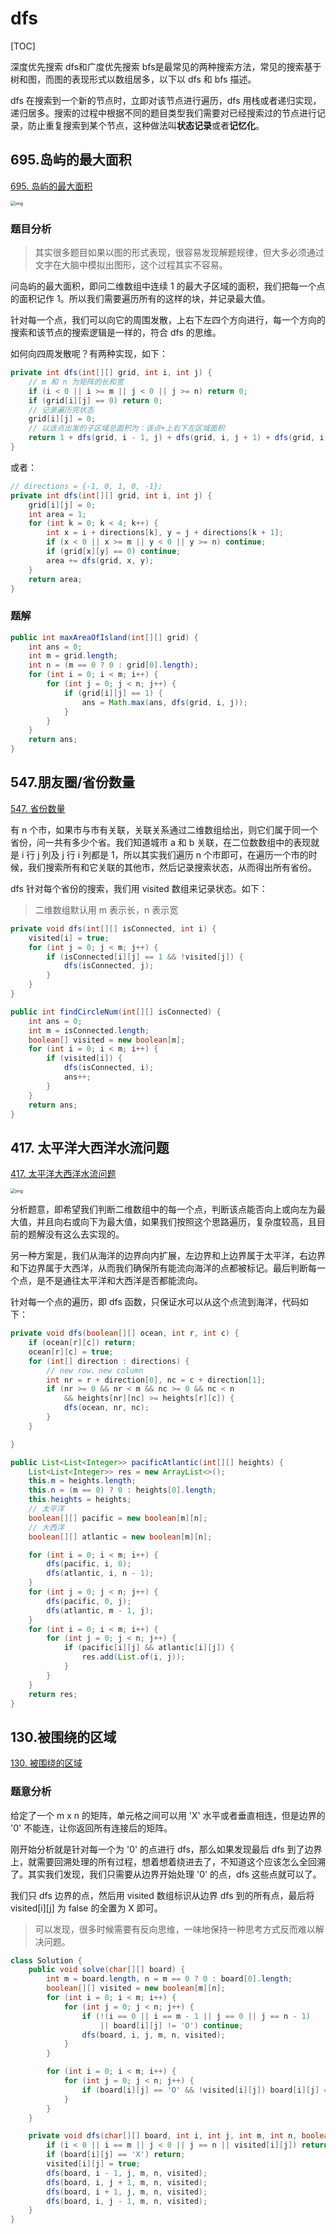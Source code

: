 # dfs

[TOC]

深度优先搜索 dfs和广度优先搜索 bfs是最常见的两种搜索方法，常见的搜索基于树和图，而图的表现形式以数组居多，以下以 dfs 和 bfs 描述。

dfs 在搜索到一个新的节点时，立即对该节点进行遍历，dfs 用栈或者递归实现，递归居多。搜索的过程中根据不同的题目类型我们需要对已经搜索过的节点进行记录，防止重复搜索到某个节点，这种做法叫**状态记录**或者**记忆化**。

## 695.岛屿的最大面积

[695. 岛屿的最大面积](https://leetcode.cn/problems/max-area-of-island/)

<img src="https://assets.leetcode.com/uploads/2021/05/01/maxarea1-grid.jpg" alt="img" style="zoom:50%;" />

### 题目分析

> 其实很多题目如果以图的形式表现，很容易发现解题规律，但大多必须通过文字在大脑中模拟出图形，这个过程其实不容易。

问岛屿的最大面积，即问二维数组中连续 1 的最大子区域的面积，我们把每一个点的面积记作 1。所以我们需要遍历所有的这样的块，并记录最大值。

针对每一个点，我们可以向它的周围发散，上右下左四个方向进行，每一个方向的搜索和该节点的搜索逻辑是一样的，符合 dfs 的思维。

如何向四周发散呢？有两种实现，如下：

```java
private int dfs(int[][] grid, int i, int j) {
    // m 和 n 为矩阵的长和宽
    if (i < 0 || i >= m || j < 0 || j >= n) return 0;
    if (grid[i][j] == 0) return 0;
    // 记录遍历完状态
    grid[i][j] = 0;
    // 以该点出发的子区域总面积为：该点+上右下左区域面积
    return 1 + dfs(grid, i - 1, j) + dfs(grid, i, j + 1) + dfs(grid, i + 1, j) + dfs(grid, i, j - 1);
}
```

或者：

```java
// directions = {-1, 0, 1, 0, -1};
private int dfs(int[][] grid, int i, int j) {
    grid[i][j] = 0;
    int area = 1;
    for (int k = 0; k < 4; k++) {
        int x = i + directions[k], y = j + directions[k + 1];
        if (x < 0 || x >= m || y < 0 || y >= n) continue;
        if (grid[x][y] == 0) continue;
        area += dfs(grid, x, y);
    }
    return area;
}
```

### 题解

```java
public int maxAreaOfIsland(int[][] grid) {
    int ans = 0;
    int m = grid.length;
    int n = (m == 0 ? 0 : grid[0].length);
    for (int i = 0; i < m; i++) {
        for (int j = 0; j < n; j++) {
            if (grid[i][j] == 1) {
                ans = Math.max(ans, dfs(grid, i, j));
            }
        }
    }
    return ans;
}
```

## 547.朋友圈/省份数量

[547. 省份数量](https://leetcode.cn/problems/number-of-provinces/)

有 n 个市，如果市与市有关联，关联关系通过二维数组给出，则它们属于同一个省份，问一共有多少个省。我们知道城市 a 和 b 关联，在二位数数组中的表现就是 i 行 j 列及 j 行 i 列都是 1，所以其实我们遍历 n 个市即可，在遍历一个市的时候，我们搜索所有和它关联的其他市，然后记录搜索状态，从而得出所有省份。

dfs 针对每个省份的搜索，我们用 visited 数组来记录状态。如下：

> 二维数组默认用 m 表示长，n 表示宽

```java
private void dfs(int[][] isConnected, int i) {
    visited[i] = true;
    for (int j = 0; j < m; j++) {
        if (isConnected[i][j] == 1 && !visited[j]) {
            dfs(isConnected, j);
        }
    }
}
```

```java
public int findCircleNum(int[][] isConnected) {
    int ans = 0;
    int m = isConnected.length;
    boolean[] visited = new boolean[m];
    for (int i = 0; i < m; i++) {
        if (visited[i]) {
            dfs(isConnected, i);
            ans++;
        }
    }
    return ans;
}
```

## 417. 太平洋大西洋水流问题

[417. 太平洋大西洋水流问题](https://leetcode.cn/problems/pacific-atlantic-water-flow/)

<img src="https://assets.leetcode.com/uploads/2021/06/08/waterflow-grid.jpg" alt="img" style="zoom:50%;" />

分析题意，即希望我们判断二维数组中的每一个点，判断该点能否向上或向左为最大值，并且向右或向下为最大值，如果我们按照这个思路遍历，复杂度较高，且目前的题解没有这么去实现的。

另一种方案是，我们从海洋的边界向内扩展，左边界和上边界属于太平洋，右边界和下边界属于大西洋，从而我们确保所有能流向海洋的点都被标记。最后判断每一个点，是不是通往太平洋和大西洋是否都能流向。

针对每一个点的遍历，即 dfs 函数，只保证水可以从这个点流到海洋，代码如下：

```java
private void dfs(boolean[][] ocean, int r, int c) {
    if (ocean[r][c]) return;
    ocean[r][c] = true;
    for (int[] direction : directions) {
        // new row、new column
        int nr = r + direction[0], nc = c + direction[1];
        if (nr >= 0 && nr < m && nc >= 0 && nc < n 
            && heights[nr][nc] >= heights[r][c]) {
            dfs(ocean, nr, nc);
        }
    }

}
```

```java
public List<List<Integer>> pacificAtlantic(int[][] heights) {
    List<List<Integer>> res = new ArrayList<>();
    this.m = heights.length;
    this.n = (m == 0) ? 0 : heights[0].length;
    this.heights = heights;
    // 太平洋
    boolean[][] pacific = new boolean[m][n];
    // 大西洋
    boolean[][] atlantic = new boolean[m][n];

    for (int i = 0; i < m; i++) {
        dfs(pacific, i, 0);
        dfs(atlantic, i, n - 1);
    }
    for (int j = 0; j < n; j++) {
        dfs(pacific, 0, j);
        dfs(atlantic, m - 1, j);
    }
    for (int i = 0; i < m; i++) {
        for (int j = 0; j < n; j++) {
            if (pacific[i][j] && atlantic[i][j]) {
                res.add(List.of(i, j));
            }
        }
    }
    return res;
}
```

## 130.被围绕的区域

[130. 被围绕的区域](https://leetcode.cn/problems/surrounded-regions/)

### 题意分析

给定了一个 m x n 的矩阵，单元格之间可以用 'X' 水平或者垂直相连，但是边界的 '0' 不能连，让你返回所有连接后的矩阵。

刚开始分析就是针对每一个为 '0' 的点进行 dfs，那么如果发现最后 dfs 到了边界上，就需要回溯处理的所有过程，想着想着绕进去了，不知道这个应该怎么全回溯了。其实我们发现，我们只需要从边界开始处理 '0' 的点，dfs 这些点就可以了。

我们只 dfs 边界的点，然后用 visited 数组标识从边界 dfs 到的所有点，最后将 visited[i]\[j] 为 false 的全置为 X 即可。

> 可以发现，很多时候需要有反向思维，一味地保持一种思考方式反而难以解决问题。

```java
class Solution {
    public void solve(char[][] board) {
        int m = board.length, n = m == 0 ? 0 : board[0].length;
        boolean[][] visited = new boolean[m][n];
        for (int i = 0; i < m; i++) {
            for (int j = 0; j < n; j++) {
                if (!(i == 0 || i == m - 1 || j == 0 || j == n - 1) 
                    || board[i][j] != 'O') continue;
                dfs(board, i, j, m, n, visited);
            }
        }

        for (int i = 0; i < m; i++) {
            for (int j = 0; j < n; j++) {
                if (board[i][j] == 'O' && !visited[i][j]) board[i][j] = 'X';
            }
        }
    }

    private void dfs(char[][] board, int i, int j, int m, int n, boolean[][] visited) {
        if (i < 0 || i == m || j < 0 || j == n || visited[i][j]) return;
        if (board[i][j] == 'X') return;
        visited[i][j] = true;
        dfs(board, i - 1, j, m, n, visited);
        dfs(board, i, j + 1, m, n, visited);
        dfs(board, i + 1, j, m, n, visited);
        dfs(board, i, j - 1, m, n, visited);
    }
}
```
